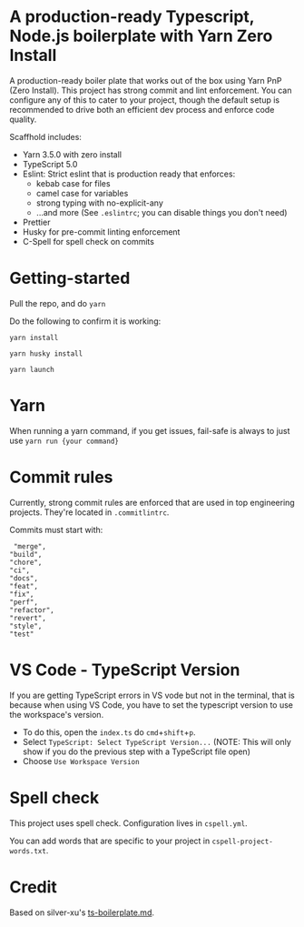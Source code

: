 # A production-ready Typescript, Node.js boilerplate with Yarn Zero Install

A production-ready boiler plate that works out of the box using Yarn PnP (Zero Install). This project has strong commit and lint enforcement. You can configure any of this to cater to your project, though the default setup is recommended to drive both an efficient dev process and enforce code quality.

Scaffhold includes:

- Yarn 3.5.0 with zero install
- TypeScript 5.0
- Eslint: Strict eslint that is production ready that enforces:
  - kebab case for files
  - camel case for variables
  - strong typing with no-explicit-any
  - ...and more (See `.eslintrc`; you can disable things you don't need)
- Prettier
- Husky for pre-commit linting enforcement
- C-Spell for spell check on commits

# Getting-started

Pull the repo, and do `yarn`

Do the following to confirm it is working:

```
yarn install
```

```
yarn husky install
```

```
yarn launch
```

# Yarn

When running a yarn command, if you get issues, fail-safe is always to just use `yarn run {your command}`

# Commit rules

Currently, strong commit rules are enforced that are used in top engineering projects. They're located in `.commitlintrc`.

Commits must start with:

```
 "merge",
"build",
"chore",
"ci",
"docs",
"feat",
"fix",
"perf",
"refactor",
"revert",
"style",
"test"
```

# VS Code - TypeScript Version

If you are getting TypeScript errors in VS vode but not in the terminal, that is because when using VS Code, you have to set the typescript version to use the workspace's version.

- To do this, open the `index.ts` do `cmd`+`shift`+`p`.
- Select `TypeScript: Select TypeScript Version...` (NOTE: This will only show if you do the previous step with a TypeScript file open)
- Choose `Use Workspace Version`

# Spell check

This project uses spell check. Configuration lives in `cspell.yml`.

You can add words that are specific to your project in `cspell-project-words.txt`.

# Credit

Based on silver-xu's [ts-boilerplate.md](https://gist.github.com/silver-xu/1dcceaa14c4f0253d9637d4811948437).
